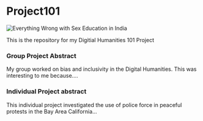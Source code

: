 # Project101
![Everything Wrong with Sex Education in India](/Users/anushasubramanian/Desktop/Project101/images/Cover.png)

This is the repository for my Digitial Humanities 101 Project

### Group Project Abstract
My group worked on bias and inclusivity in the Digital Humanities. This was interesting to me because....  

### Individual Project abstract  
This individual project investigated the use of police force in peaceful protests in the Bay Area California...
